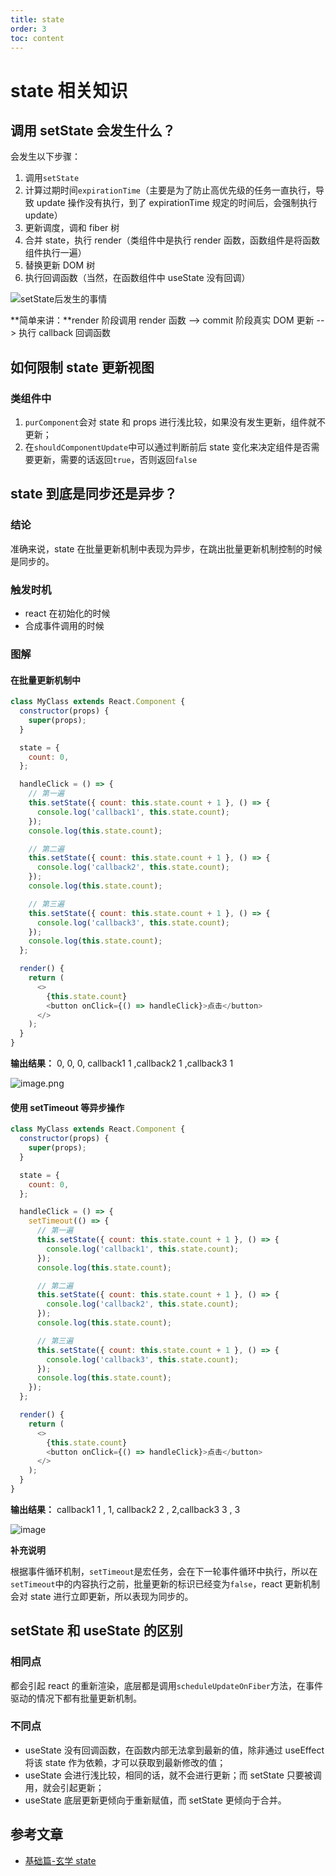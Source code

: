 ```yaml
---
title: state
order: 3
toc: content
---
```


# state 相关知识

## 调用 setState 会发生什么？

会发生以下步骤：

1. 调用`setState`
2. 计算过期时间`expirationTime`（主要是为了防止高优先级的任务一直执行，导致 update 操作没有执行，到了 expirationTime 规定的时间后，会强制执行 update）
3. 更新调度，调和 fiber 树
4. 合并 state，执行 render（类组件中是执行 render 函数，函数组件是将函数组件执行一遍）
5. 替换更新 DOM 树
6. 执行回调函数（当然，在函数组件中 useState 没有回调）

![setState后发生的事情](https://p3-juejin.byteimg.com/tos-cn-i-k3u1fbpfcp/5d5e25a4ed464547bdd0e7c3a44d0ccc~tplv-k3u1fbpfcp-watermark.awebp)

**简单来讲：**render 阶段调用 render 函数 --> commit 阶段真实 DOM 更新 --> 执行 callback 回调函数

## 如何限制 state 更新视图

### 类组件中

1. `purComponent`会对 state 和 props 进行浅比较，如果没有发生更新，组件就不更新；
2. 在`shouldComponentUpdate`中可以通过判断前后 state 变化来决定组件是否需要更新，需要的话返回`true`，否则返回`false`

## state 到底是同步还是异步？

### 结论

准确来说，state 在批量更新机制中表现为异步，在跳出批量更新机制控制的时候是同步的。

### 触发时机

- react 在初始化的时候
- 合成事件调用的时候

### 图解

#### 在批量更新机制中

```js
class MyClass extends React.Component {
  constructor(props) {
    super(props);
  }

  state = {
    count: 0,
  };

  handleClick = () => {
    // 第一遍
    this.setState({ count: this.state.count + 1 }, () => {
      console.log('callback1', this.state.count);
    });
    console.log(this.state.count);

    // 第二遍
    this.setState({ count: this.state.count + 1 }, () => {
      console.log('callback2', this.state.count);
    });
    console.log(this.state.count);

    // 第三遍
    this.setState({ count: this.state.count + 1 }, () => {
      console.log('callback3', this.state.count);
    });
    console.log(this.state.count);
  };

  render() {
    return (
      <>
        {this.state.count}
        <button onClick={() => handleClick}>点击</button>
      </>
    );
  }
}
```

**输出结果：**
0, 0, 0, callback1 1 ,callback2 1 ,callback3 1

![image.png](https://p1-juejin.byteimg.com/tos-cn-i-k3u1fbpfcp/478aef991b4146c898095b83fe3dc0e7~tplv-k3u1fbpfcp-watermark.awebp)

#### 使用 setTimeout 等异步操作

```js
class MyClass extends React.Component {
  constructor(props) {
    super(props);
  }

  state = {
    count: 0,
  };

  handleClick = () => {
    setTimeout(() => {
      // 第一遍
      this.setState({ count: this.state.count + 1 }, () => {
        console.log('callback1', this.state.count);
      });
      console.log(this.state.count);

      // 第二遍
      this.setState({ count: this.state.count + 1 }, () => {
        console.log('callback2', this.state.count);
      });
      console.log(this.state.count);

      // 第三遍
      this.setState({ count: this.state.count + 1 }, () => {
        console.log('callback3', this.state.count);
      });
      console.log(this.state.count);
    });
  };

  render() {
    return (
      <>
        {this.state.count}
        <button onClick={() => handleClick}>点击</button>
      </>
    );
  }
}
```

**输出结果：**
callback1 1 , 1, callback2 2 , 2,callback3 3 , 3

![image](https://p1-juejin.byteimg.com/tos-cn-i-k3u1fbpfcp/48e730fc687c4ce087e5c0eab2832273~tplv-k3u1fbpfcp-watermark.awebp)

**补充说明**

根据事件循环机制，`setTimeout`是宏任务，会在下一轮事件循环中执行，所以在`setTimeout`中的内容执行之前，批量更新的标识已经变为`false`，react 更新机制会对 state 进行立即更新，所以表现为同步的。

## setState 和 useState 的区别

### 相同点

都会引起 react 的重新渲染，底层都是调用`scheduleUpdateOnFiber`方法，在事件驱动的情况下都有批量更新机制。

### 不同点

- useState 没有回调函数，在函数内部无法拿到最新的值，除非通过 useEffect 将该 state 作为依赖，才可以获取到最新修改的值；
- useState 会进行浅比较，相同的话，就不会进行更新；而 setState 只要被调用，就会引起更新；
- useState 底层更新更倾向于重新赋值，而 setState 更倾向于合并。

## 参考文章

- [基础篇-玄学 state](https://www.qingp.net/read?id=621f31aa7072bd554ceb41ac)
